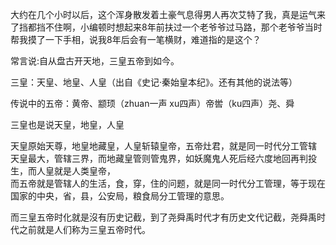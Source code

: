 大约在几个小时以后，这个浑身散发着土豪气息得男人再次艾特了我，真是运气来了挡都挡不住啊，小编顿时想起来8年前扶过一个老爷爷过马路，那个老爷爷当时帮我摸了一下手相，说我8年后会有一笔横财，难道指的是这个？





常言说:自从盘古开天地，三皇五帝到如今。

三皇：天皇、地皇、人皇（出自《史记·秦始皇本纪》。还有其他的说法等）

传说中的五帝：黄帝、颛顼（zhuan一声 xu四声）帝喾（ku四声）尧、舜

三皇也是说天皇，地皇，人皇

天皇原始天尊，地皇地藏皇，人皇斩辕皇帝，五帝灶君，就是同一时代分工管辖  
天皇最大，管辖三界，而地藏皇管则管鬼界，如妖魔鬼人死后经六度地回再判投生，而人皇就是人类皇帝，  
而五帝就是管辖人的生活，食，穿，住的问题，就是同一时代分工管理，等于现在国家的中央，省，县，公安局，粮食局分工管理的意思。

而三皇五帝时化就是沒有历史记截，到了尧舜禹时代才有历史文代记截，尧舜禹时代之前就是人们称为三皇五帝时代。



